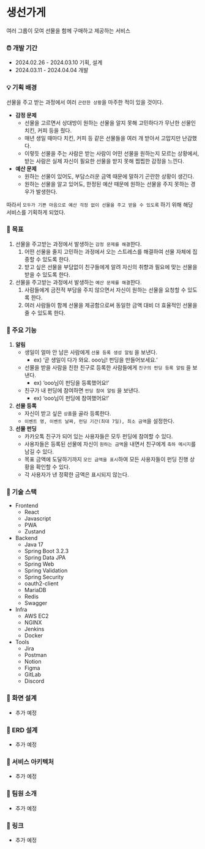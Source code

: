 
# 생선가게

여러 그룹이 모여 선물을 함께 구매하고 제공하는 서비스

### ⏰ 개발 기간

- 2024.02.26 - 2024.03.10 기획, 설계
- 2024.03.11 - 2024.04.04 개발

### 💡 기획 배경

선물을 주고 받는 과정에서 여러 `곤란한 상황`을 마주한 적이 있을 것이다.

- **감정 문제**
    - 선물을 고르면서 상대방이 원하는 선물을 알지 못해 고민하다가 무난한 선물인 치킨, 커피 등을 줬다.
    - 매년 생일 때마다 치킨, 커피 등 같은 선물들을 여러 개 받아서 고맙지만 난감했다.
    - 이렇듯 선물을 주는 사람은 받는 사람이 어떤 선물을 원하는지 모르는 상황에서, 
    받는 사람은 실제 자신이 필요한 선물을 받지 못해 찝찝한 감정을 느낀다.
- **예산 문제**
    - 원하는 선물이 있어도, 부담스러운 금액 때문에 말하기 곤란한 상황이 생긴다.
    - 원하는 선물을 알고 있어도, 한정된 예산 때문에 원하는 선물을 주지 못하는 경우가 발생한다.

따라서 `모두가 기쁜 마음으로 예산 걱정 없이 선물을 주고 받을 수 있도록` 하기 위해 해당 서비스를 기획하게 되었다.

### 🔑 목표

1. 선물을 주고받는 과정에서 발생하는 `감정 문제를 해결`한다.
    1. 어떤 선물을 줄지 고민하는 과정에서 오는 스트레스를 해결하여 선물 자체에 집중할 수 있도록 한다.
    2. 받고 싶은 선물을 부담없이 친구들에게 알려 자신의 취향과 필요에 맞는 선물을 받을 수 있도록 한다.
2. 선물을 주고받는 과정에서 발생하는 `예산 문제를 해결`한다.
    1. 사람들에게 금전적 부담을 주지 않으면서 자신이 원하는 선물을 요청할 수 있도록 한다.
    2. 여러 사람들이 함께 선물을 제공함으로써 동일한 금액 대비 더 효율적인 선물을 줄 수 있도록 한다. 

### 🎁 주요 기능

1. **알림**
    - 생일이 얼마 안 남은 사람에게 `선물 등록 생성 알림` 을 보낸다.
        - ex) ‘곧 생일이 다가 와요. ooo님! 펀딩을 만들어보세요.’
    - 선물을 받을 사람을 친한 친구로 등록한 사람들에게 `친구의 펀딩 등록 알림` 을 보낸다.
        - ex) ‘ooo님이 펀딩을 등록했어요!’
    - 친구가 내 펀딩에 참여하면 `펀딩 참여 알림` 을 보낸다.
        - ex) ‘ooo님이 펀딩에 참여했어요!’
2. **선물 등록**
    - 자신이 받고 싶은 `상품`을 골라 등록한다.
    - `이벤트 명, 이벤트 날짜, 펀딩 기간(최대 7일), 최소 금액`을 설정한다.
3. **선물 펀딩**
    - 카카오톡 친구가 되어 있는 사용자들은 모두 펀딩에 참여할 수 있다.
    - 사용자들은 등록된 선물에 자신이 `원하는 금액`을 내면서 친구에게 `축하 메시지`를 남길 수 있다.
    - 목표 금액에 도달하기까지 `모인 금액을 표시`하여 모든 사용자들이 펀딩 진행 상황을 확인할 수 있다.
    - 각 사용자가 낸 정확한 금액은 표시되지 않는다.

### 🔌 기술 스택

- Frontend
    - React
    - Javascript
    - PWA
    - Zustand
- Backend
    - Java 17
    - Spring Boot 3.2.3
    - Spring Data JPA
    - Spring Web
    - Spring Validation
    - Spring Security
    - oauth2-client
    - MariaDB
    - Redis
    - Swagger
- Infra
    - AWS EC2
    - NGINX
    - Jenkins
    - Docker
- Tools
    - Jira
    - Postman
    - Notion
    - Figma
    - GitLab
    - Discord

### 🍡 화면 설계

- 추가 예정

### 📐 ERD 설계

- 추가 예정

### 🔎 서비스 아키텍처

- 추가 예정

### 👀 팀원 소개

- 추가 예정

### 🧷 링크

- 추가 예정
